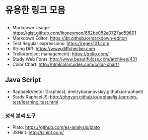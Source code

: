 # 유용한 링크 모음
## 
* Markdown Usage: https://gist.github.com/ihoneymon/652be052a0727ad59601
* Markdown Editor: https://jbt.github.io/markdown-editor/
* Test Regular expressions: https://regex101.com
* String Diff: https://www.diffchecker.com
* Trello(project management): https://trello.com/
* Study Web Fonts: http://www.beautifulcss.com/archives/431
* Color Chart: http://htmlcolorcodes.com/color-chart/

## Java Script
* Raphael(Vector Graphics): dmitrybaranovskiy.github.io/raphael/
* Study RaphaelJS: http://ohgyun.github.io/raphaeljs-learning-test/learning_test.html
### 정적 분석 도구
* Plato: https://github.com/es-analysis/plato
* JSHint: http://jshint.com/
